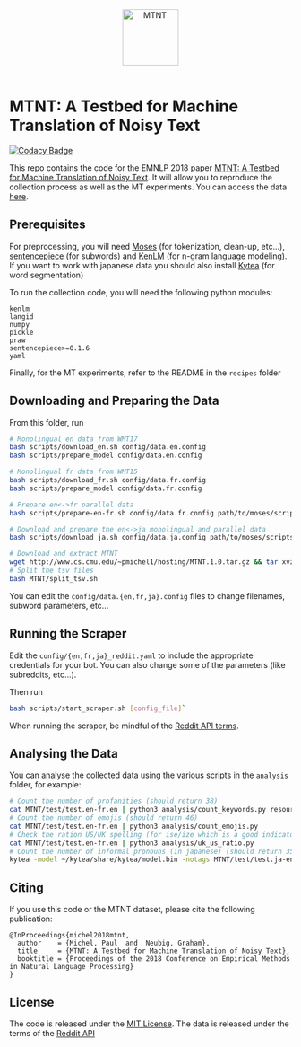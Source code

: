 <div align="center">
  <a href="http://www.cs.cmu.edu/~pmichel1/mtnt"><img alt="MTNT" width=100 src="http://www.cs.cmu.edu/~pmichel1/assets/img/mtnt-icon.gif"></a><br><br>
</div>


# MTNT: A Testbed for Machine Translation of Noisy Text

[![Codacy Badge](https://api.codacy.com/project/badge/Grade/960a15f688d94a88922d45a907d1f0bc)](https://www.codacy.com/app/pmichel31415/mtnt?utm_source=github.com&amp;utm_medium=referral&amp;utm_content=pmichel31415/mtnt&amp;utm_campaign=Badge_Grade)

This repo contains the code for the EMNLP 2018 paper [MTNT: A Testbed for Machine Translation of Noisy Text](http://www.cs.cmu.edu/~pmichel1/hosting/mtnt-emnlp.pdf). It will allow you to reproduce the collection process as well as the MT experiments. You can access the data [here](http://www.cs.cmu.edu/~pmichel1/mtnt).

## Prerequisites

For preprocessing, you will need [Moses](https://github.com/moses-smt/mosesdecoder) (for tokenization, clean-up, etc...), [sentencepiece](https://github.com/google/sentencepiece) (for subwords) and [KenLM](https://kheafield.com/code/kenlm/) (for n-gram language modeling). If you want to work with japanese data you should also install [Kytea](http://www.phontron.com/kytea/) (for word segmentation)

To run the collection code, you will need the following python modules:

```
kenlm
langid
numpy
pickle
praw
sentencepiece>=0.1.6
yaml
```

Finally, for the MT experiments, refer to the README in the `recipes` folder

## Downloading and Preparing the Data

From this folder, run

```bash
# Monolingual en data from WMT17
bash scripts/download_en.sh config/data.en.config
bash scripts/prepare_model config/data.en.config

# Monolingual fr data from WMT15
bash scripts/download_fr.sh config/data.fr.config
bash scripts/prepare_model config/data.fr.config

# Prepare en<->fr parallel data
bash scripts/prepare-en-fr.sh config/data.fr.config path/to/moses/scripts

# Download and prepare the en<->ja monolingual and parallel data
bash scripts/download_ja.sh config/data.ja.config path/to/moses/scripts

# Download and extract MTNT
wget http://www.cs.cmu.edu/~pmichel1/hosting/MTNT.1.0.tar.gz && tar xvzf MTNT.1.0.tar.gz && rm MTNT.1.0.tar.gz
# Split the tsv files
bash MTNT/split_tsv.sh
```

You can edit the `config/data.{en,fr,ja}.config` files to change filenames, subword parameters, etc...

## Running the Scraper

Edit the `config/{en,fr,ja}_reddit.yaml` to include the appropriate credentials for your bot. You can also change some of the parameters (like subreddits, etc...).

Then run 

```bash
bash scripts/start_scraper.sh [config_file]`
```

When running the scraper, be mindful of the [Reddit API terms](https://www.reddit.com/wiki/api).

## Analysing the Data

You can analyse the collected data using the various scripts in the `analysis` folder, for example:

```bash
# Count the number of profanities (should return 38)
cat MTNT/test/test.en-fr.en | python3 analysis/count_keywords.py resources/profanities.en
# Count the number of emojis (should return 46)
cat MTNT/test/test.en-fr.en | python3 analysis/count_emojis.py
# Check the ration US/UK spelling (for ise/ize which is a good indicator) (should return 35.7% 64.3%)
cat MTNT/test/test.en-fr.en | python3 analysis/uk_us_ratio.py
# Count the number of informal pronouns (in japanese) (should return 35)
kytea -model ~/kytea/share/kytea/model.bin -notags MTNT/test/test.ja-en.ja | python3 analysis/count_keywords.py resources/informal_pronouns.ja
```

## Citing

If you use this code or the MTNT dataset, please cite the following publication:

```
@InProceedings{michel2018mtnt,
  author    = {Michel, Paul  and  Neubig, Graham},
  title     = {MTNT: A Testbed for Machine Translation of Noisy Text},
  booktitle = {Proceedings of the 2018 Conference on Empirical Methods in Natural Language Processing}
}
```

## License

The code is released under the [MIT License](LICENSE). The data is released under the terms of the [Reddit API]((https://www.reddit.com/wiki/api))
